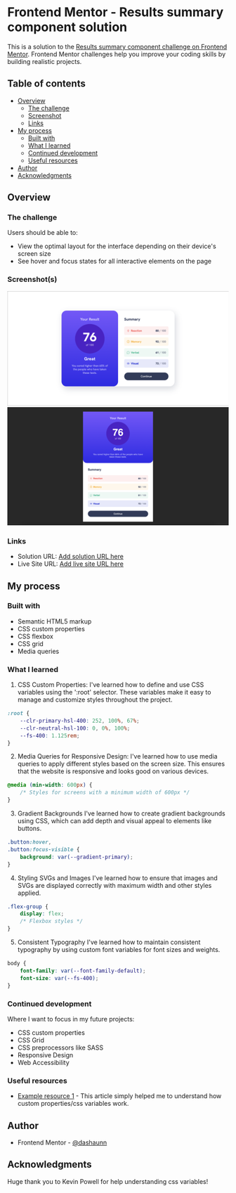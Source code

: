 # Frontend Mentor - Results summary component solution

This is a solution to the [Results summary component challenge on Frontend Mentor](https://www.frontendmentor.io/challenges/results-summary-component-CE_K6s0maV). Frontend Mentor challenges help you improve your coding skills by building realistic projects. 

## Table of contents

- [Overview](#overview)
  - [The challenge](#the-challenge)
  - [Screenshot](#screenshot)
  - [Links](#links)
- [My process](#my-process)
  - [Built with](#built-with)
  - [What I learned](#what-i-learned)
  - [Continued development](#continued-development)
  - [Useful resources](#useful-resources)
- [Author](#author)
- [Acknowledgments](#acknowledgments)

## Overview

### The challenge

Users should be able to:
- View the optimal layout for the interface depending on their device's screen size
- See hover and focus states for all interactive elements on the page

### Screenshot(s)

![](./screenshots/results-summary-desktop-view.png)
![](./screenshots/results-summary-mobile-view.png)

### Links

- Solution URL: [Add solution URL here](https://your-solution-url.com)
- Live Site URL: [Add live site URL here](https://your-live-site-url.com)

## My process

### Built with

- Semantic HTML5 markup
- CSS custom properties
- CSS flexbox
- CSS grid
- Media queries

### What I learned

1. CSS Custom Properties:
I've learned how to define and use CSS variables using the ':root' selector. These variables make it easy to manage and customize styles throughout the project.
```css
:root {
    --clr-primary-hsl-400: 252, 100%, 67%;
    --clr-neutral-hsl-100: 0, 0%, 100%;
    --fs-400: 1.125rem;
}
```
2. Media Queries for Responsive Design:
I've learned how to use media queries to apply different styles based on the screen size. This ensures that the website is responsive and looks good on various devices.
```css
@media (min-width: 600px) {
    /* Styles for screens with a minimum width of 600px */
}
```
3. Gradient Backgrounds
I've learned how to create gradient backgrounds using CSS, which can add depth and visual appeal to elements like buttons.
```css
.button:hover,
.button:focus-visible {
    background: var(--gradient-primary);
}
```
4. Styling SVGs and Images
I've learned how to ensure that images and SVGs are displayed correctly with maximum width and other styles applied.
```css
.flex-group {
    display: flex;
    /* Flexbox styles */
}
```
5. Consistent Typography
I've learned how to maintain consistent typography by using custom font variables for font sizes and weights.
```css
body {
    font-family: var(--font-family-default);
    font-size: var(--fs-400);
}
```

### Continued development

Where I want to focus in my future projects:
- CSS custom properties
- CSS Grid
- CSS preprocessors like SASS
- Responsive Design
- Web Accessibility

### Useful resources

- [Example resource 1](https://developer.mozilla.org/en-US/docs/Web/CSS/--*) - This article simply helped me to understand how custom properties/css variables work.

## Author

- Frontend Mentor - [@dashaunn](https://www.frontendmentor.io/profile/dashaunn)

## Acknowledgments

Huge thank you to Kevin Powell for help understanding css variables!